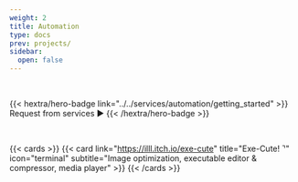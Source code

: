 ```yaml
---
weight: 2
title: Automation
type: docs
prev: projects/
sidebar:
  open: false
---
```


<br>

{{< hextra/hero-badge link="../../services/automation/getting_started" >}}
Request from services ▶️
{{< /hextra/hero-badge >}}

<br>

{{< cards >}}
  {{< card link="https://illl.itch.io/exe-cute" title="Exe-Cute! ⌝" icon="terminal"  subtitle="Image optimization, executable editor & compressor, media player" >}}
{{< /cards >}}
